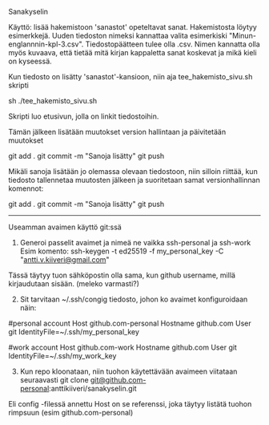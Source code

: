 Sanakyselin

Käyttö: lisää hakemistoon 'sanastot' opeteltavat sanat. Hakemistosta löytyy esimerkkejä. Uuden tiedoston nimeksi kannattaa valita esimerkiski "Minun-englannnin-kpl-3.csv". Tiedostopäätteen tulee olla .csv. Nimen kannatta olla myös kuvaava, että tietää mitä kirjan kappaletta sanat koskevat ja mikä kieli on kyseessä.

Kun tiedosto on lisätty 'sanastot'-kansioon, niin aja tee_hakemisto_sivu.sh skripti

sh ./tee_hakemisto_sivu.sh

Skripti luo etusivun, jolla on linkit tiedostoihin.

Tämän jälkeen lisätään muutokset version hallintaan ja päivitetään muutokset

git add .
git commit -m "Sanoja lisätty"
git push

Mikäli sanoja lisätään jo olemassa olevaan tiedostoon, niin silloin riittää, kun tiedosto tallennetaa muutosten jälkeen ja suoritetaan samat versionhallinnan komennot:

git add .
git commit -m "Sanoja lisätty"
git push



---------------------------

Useamman avaimen käyttö git:ssä

1. Generoi passelit avaimet ja nimeä ne vaikka ssh-personal ja ssh-work
Esim komento:
ssh-keygen -t ed25519 -f my_personal_key -C "antti.v.kiiveri@gmail.com"

Tässä täytyy tuon sähköpostin olla sama, kun github username, millä kirjaudutaan sisään. (meleko varmasti?)

2. Sit tarvitaan ~/.ssh/congig tiedosto, johon ko avaimet konfiguroidaan näin:

#personal account
Host github.com-personal
  Hostname github.com
  User git
  IdentityFile=~/.ssh/my_personal_key

#work account
Host github.com-work
  Hostname github.com
  User git
  IdentityFile=~/.ssh/my_work_key

3. Kun repo kloonataan, niin tuohon käytettävään avaimeen viitataan seuraavasti
git clone git@github.com-personal:anttikiiveri/sanakyselin.git

Eli config -filessä annettu Host on se referenssi, joka täytyy listätä tuohon rimpsuun (esim github.com-personal)